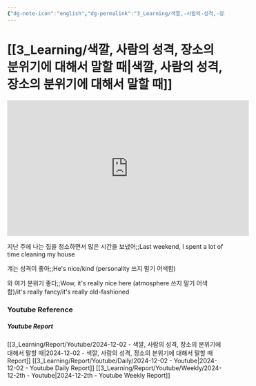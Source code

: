 ```yaml
---
{"dg-note-icon":"english","dg-permalink":"3_Learning/색깔,-사람의-성격,-장소의-분위기에-대해서-말할-때","created-date":"2024-12-02 11:34:39 pm","date":"2024-12-02","type":"youtube","tags":["youtube","english","flashcards"],"aliases":null,"youtuber":"빨모쌤","channelName":"라이브 아카데미","link":"https://www.youtube.com/watch?v=YU_a1dxiUto","img":"https://img.youtube.com/vi/YU_a1dxiUto/0.jpg","dg-publish":true,"permalink":"/3_Learning/색깔,-사람의-성격,-장소의-분위기에-대해서-말할-때/","dgPassFrontmatter":true,"noteIcon":"english"}
---
```


# [[3_Learning/색깔, 사람의 성격, 장소의 분위기에 대해서 말할 때\|색깔, 사람의 성격, 장소의 분위기에 대해서 말할 때]]


<div class="container-root"><span></span></div><div><div class="container-root"><iframe width="560" height="315" src="https://www.youtube.com/embed/YU_a1dxiUto" title="YouTube video player" frameborder="0" allow="accelerometer; autoplay; clipboard-write; encrypted-media; gyroscope; picture-in-picture; web-share" allowfullscreen=""></iframe></div></div>

지난 주에 나는 집을 청소하면서 많은 시간을 보냈어;;Last weekend, I spent a lot of time cleaning my house
<!--SR:!2025-02-16,42,290-->
걔는 성격이 좋아;;He's nice/kind (personality 쓰지 말기 어색함)
<!--SR:!2025-03-04,60,310-->
와 여기 분위기 좋다;;Wow, it's really nice here (atmosphere 쓰지 말기 어색함)/it's really fancy/it's really old-fashioned
<!--SR:!2024-12-17,3,250-->













### Youtube Reference
##### Youtube Report
[[3_Learning/Report/Youtube/2024-12-02 - 색깔, 사람의 성격, 장소의 분위기에 대해서 말할 때\|2024-12-02 - 색깔, 사람의 성격, 장소의 분위기에 대해서 말할 때 Report]]
[[3_Learning/Report/Youtube/Daily/2024-12-02 - Youtube\|2024-12-02 - Youtube Daily Report]]
[[3_Learning/Report/Youtube/Weekly/2024-12-2th - Youtube\|2024-12-2th - Youtube Weekly Report]]


